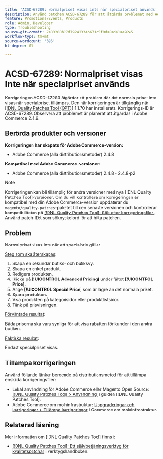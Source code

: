 ```yaml
---
title: 'ACSD-67289: Normalpriset visas inte när specialpriset används'
description: Använd patchen ACSD-67289 för att åtgärda problemet med Adobe Commerce där normalpriset inte visas när ett specialpris tillämpas.
feature: Promotions/Events, Products
role: Admin, Developer
type: Troubleshooting
source-git-commit: 7a03200b27d79242334b671d5f0da8ad41ae9245
workflow-type: tm+mt
source-wordcount: '326'
ht-degree: 0%

---
```


# ACSD-67289: Normalpriset visas inte när specialpriset används

Korrigeringen ACSD-67289 åtgärdar ett problem där det normala priset inte visas när specialpriset tillämpas. Den här korrigeringen är tillgänglig när [[!DNL Quality Patches Tool (QPT)]](/help/tools/quality-patches-tool/quality-patches-tool-to-self-serve-quality-patches.md) 1.1.70 har installerats. Korrigerings-ID är ACSD-67289. Observera att problemet är planerat att åtgärdas i Adobe Commerce 2.4.9.

## Berörda produkter och versioner

**Korrigeringen har skapats för Adobe Commerce-version:**

* Adobe Commerce (alla distributionsmetoder) 2.4.8

**Kompatibel med Adobe Commerce-versioner:**

* Adobe Commerce (alla distributionsmetoder) 2.4.8 - 2.4.8-p2

>[!NOTE]
>
>Korrigeringen kan bli tillämplig för andra versioner med nya [!DNL Quality Patches Tool]-versioner. Om du vill kontrollera om korrigeringen är kompatibel med din Adobe Commerce-version uppdaterar du `magento/quality-patches`-paketet till den senaste versionen och kontrollerar kompatibiliteten på [[!DNL Quality Patches Tool]: Sök efter korrigeringsfiler &#x200B;](https://experienceleague.adobe.com/tools/commerce-quality-patches/index.html?lang=sv-SE). Använd patch-ID:t som söknyckelord för att hitta patchen.

## Problem

Normalpriset visas inte när ett specialpris gäller.

<u>Steg som ska återskapas</u>:

1. Skapa en sekundär butiks- och butiksvy.
1. Skapa en enkel produkt.
1. Redigera produkten.
1. Klicka på **[!UICONTROL Advanced Pricing]** under fältet **[!UICONTROL Price]**.
1. Ange **[!UICONTROL Special Price]** som är lägre än det normala priset.
1. Spara produkten.
1. Visa produkten på kategorisidor eller produktlistsidor.
1. Tänk på prisvisningen.

<u>Förväntade resultat</u>:

Båda priserna ska vara synliga för att visa rabatten för kunder i den andra butiken.

<u>Faktiska resultat</u>:

Endast specialpriset visas.

## Tillämpa korrigeringen

Använd följande länkar beroende på distributionsmetod för att tillämpa enskilda korrigeringsfiler:

* Lokal användning för Adobe Commerce eller Magento Open Source: [[!DNL Quality Patches Tool] > Användning &#x200B;](/help/tools/quality-patches-tool/usage.md) i guiden [!DNL Quality Patches Tool].
* Adobe Commerce om molninfrastruktur: [Uppgraderingar och korrigeringar > Tillämpa korrigeringar](https://experienceleague.adobe.com/docs/commerce-cloud-service/user-guide/develop/upgrade/apply-patches.html?lang=sv-SE) i Commerce om molninfrastruktur.

## Relaterad läsning

Mer information om [!DNL Quality Patches Tool] finns i:

* [[!DNL Quality Patches Tool]: Ett självbetjäningsverktyg för kvalitetspatchar](/help/tools/quality-patches-tool/quality-patches-tool-to-self-serve-quality-patches.md) i verktygshandboken.
